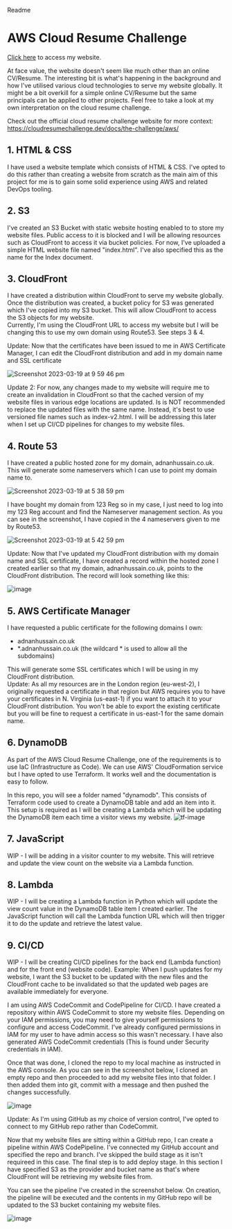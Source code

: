Readme

# AWS Cloud Resume Challenge

[Click here](https://adnanhussain.co.uk) to access my website.

At face value, the website doesn't seem like much other than an online CV/Resume. The interesting bit is what's happening in the background and how I've utilised various cloud technologies to serve my website globally. It might be a bit overkill for a simple online CV/Resume but the same principals can be applied to other projects. Feel free to take a look at my own interpretation on the cloud resume challenge.

Check out the official cloud resume challenge website for more context: https://cloudresumechallenge.dev/docs/the-challenge/aws/

## 1. HTML & CSS

I have used a website template which consists of HTML & CSS. I've opted to do this rather than creating a website from scratch as the main aim of this project for me is to gain some solid experience using AWS and related DevOps tooling.

## 2. S3

I've created an S3 Bucket with static website hosting enabled to to store my website files. Public access to it is blocked and I will be allowing resources such as CloudFront to access it via bucket policies. For now, I've uploaded a simple HTML website file named "index.html". I've also specified this as the name for the Index document.

## 3. CloudFront

I have created a distribution within CloudFront to serve my website globally. Once the distribution was created, a bucket policy for S3 was generated which I've copied into my S3 bucket. This will allow CloudFront to access the S3 objects for my website.   
Currently, I'm using the CloudFront URL to access my website but I will be changing this to use my own domain using Route53. See steps 3 & 4.

Update: Now that the certificates have been issued to me in AWS Certificate Manager, I can edit the CloudFront distribution and add in my domain name and SSL certificate

![Screenshot 2023-03-19 at 9 59 46 pm](https://user-images.githubusercontent.com/24739598/226212396-5b57dd81-709f-4219-bfcf-693e46dca11f.jpg)

Update 2: For now, any changes made to my website will require me to create an invalidation in CloudFront so that the cached version of my website files in various edge locations are updated. Is is NOT recommended to replace the updated files with the same name. Instead, it's best to use versioned file names such as index-v2.html. I will be addressing this later when I set up CI/CD pipelines for changes to my website files.


## 4. Route 53

I have created a public hosted zone for my domain, adnanhussain.co.uk. This will generate some nameservers which I can use to point my domain name to.

![Screenshot 2023-03-19 at 5 38 59 pm](https://user-images.githubusercontent.com/24739598/226206090-6bac13a5-9ac5-4987-aea7-063d48df3157.jpg)

I have bought my domain from 123 Reg so in my case, I just need to log into my 123 Reg account and find the Nameserver management section. As you can see in the screenshot, I have copied in the 4 nameservers given to me by Route53.    

![Screenshot 2023-03-19 at 5 42 59 pm](https://user-images.githubusercontent.com/24739598/226206319-3ab21b5b-cfbd-41e4-9e14-ce09f7d1b9e0.jpg)

Update: Now that I've updated my CloudFront distribution with my domain name and SSL certificate, I have created a record within the hosted zone I created earlier so that my domain, adnanhussain.co.uk, points to the CloudFront distribution. The record will look something like this:

![image](https://user-images.githubusercontent.com/24739598/226212677-b2a1a09c-55e8-4748-aa1a-34ffe67bb1e5.png)

## 5. AWS Certificate Manager

I have requested a public certificate for the following domains I own:   
- adnanhussain.co.uk      
- *.adnanhussain.co.uk (the wildcard * is used to allow all the subdomains)    

This will generate some SSL certificates which I will be using in my CloudFront distribution.    
Update: As all my resources are in the London region (eu-west-2), I originally requested a certificate in that region but AWS requires you to have your certificates in N. Virginia (us-east-1) if you want to attach it to your CloudFront distribution. You won't be able to export the existing certificate but you will be fine to request a certificate in us-east-1 for the same domain name.

## 6. DynamoDB

As part of the AWS Cloud Resume Challenge, one of the requirements is to use IaC (Infrastructure as Code). We can use AWS' CloudFormation service but I have opted to use Terraform. It works well and the documentation is easy to follow.

In this repo, you will see a folder named "dynamodb". This consists of Terraform code used to create a DynamoDB table and add an item into it. This setup is required as I will be creating a Lambda which will be updating the DynamoDB item each time a visitor views my website.
![tf-image](https://user-images.githubusercontent.com/24739598/226211233-45197937-d5cd-4ce1-8af4-c752b0b4ed42.png)

## 7. JavaScript

WIP - I will be adding in a visitor counter to my website. This will retrieve and update the view count on the website via a Lambda function.

## 8. Lambda

WIP - I will be creating a Lambda function in Python which will update the view count value in the DynamoDB table item I created earlier. The JavaScript function will call the Lambda function URL which will then trigger it to do the update and retrieve the latest value.

## 9. CI/CD

WIP - I will be creating CI/CD pipelines for the back end (Lambda function) and for the front end (website code).
Example: When I push updates for my website, I want the S3 bucket to be updated with the new files and the CloudFront cache to be invalidated so that the updated web pages are available immediately for everyone.

I am using AWS CodeCommit and CodePipeline for CI/CD. I have created a repository within AWS CodeCommit to store my website files. Depending on your IAM permissions, you may need to give yourself permissions to configure and access CodeCommit. I've already configured permissions in IAM for my user to have admin access so this wasn't necessary. I have also generated AWS CodeCommit credentials (This is found under Security credentials in IAM).

Once that was done, I cloned the repo to my local machine as instructed in the AWS console. As you can see in the screenshot below, I cloned an empty repo and then proceeded to add my website files into that folder. I then added them into git, commit with a message and then pushed the changes successfully.

![image](https://user-images.githubusercontent.com/24739598/226234080-3ee5198e-8920-40a8-9552-f20165626885.png)

Update: As I'm using GitHub as my choice of version control, I've opted to connect to my GitHub repo rather than CodeCommit.

Now that my website files are sitting within a GitHub repo, I can create a pipeline within AWS CodePipeline. I've connected my GitHub account and specified the repo and branch. I've skipped the build stage as it isn't requireed in this case. The final step is to add deploy stage. In this section I have specified S3 as the provider and bucket name as that's where CloudFront will be retrieving my website files from. 

You can see the pipeline I've created in the screenshot below. On creation, the pipeline will be executed and the contents in my GitHub repo will be updated to the S3 bucket containing my website files.

![image](https://user-images.githubusercontent.com/24739598/226236639-2284cda6-e135-45c3-8c6f-bbb467333bf2.png)

